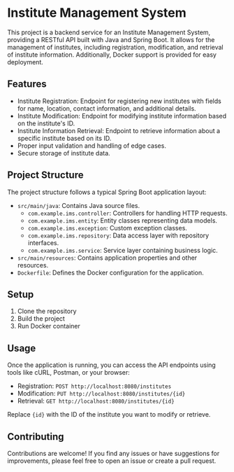 
# Institute Management System

This project is a backend service for an Institute Management System, providing a RESTful API built with Java and Spring Boot. It allows for the management of institutes, including registration, modification, and retrieval of institute information. Additionally, Docker support is provided for easy deployment.

## Features

- Institute Registration: Endpoint for registering new institutes with fields for name, location, contact information, and additional details.
- Institute Modification: Endpoint for modifying institute information based on the institute's ID.
- Institute Information Retrieval: Endpoint to retrieve information about a specific institute based on its ID.
- Proper input validation and handling of edge cases.
- Secure storage of institute data.

## Project Structure

The project structure follows a typical Spring Boot application layout:

- `src/main/java`: Contains Java source files.
  - `com.example.ims.controller`: Controllers for handling HTTP requests.
  - `com.example.ims.entity`: Entity classes representing data models.
  - `com.example.ims.exception`: Custom exception classes.
  - `com.example.ims.repository`: Data access layer with repository interfaces.
  - `com.example.ims.service`: Service layer containing business logic.
- `src/main/resources`: Contains application properties and other resources.
- `Dockerfile`: Defines the Docker configuration for the application.

## Setup

1. Clone the repository
2. Build the project
3. Run Docker container


   
## Usage

Once the application is running, you can access the API endpoints using tools like cURL, Postman, or your browser:

- Registration: `POST http://localhost:8080/institutes`
- Modification: `PUT http://localhost:8080/institutes/{id}`
- Retrieval: `GET http://localhost:8080/institutes/{id}`

Replace `{id}` with the ID of the institute you want to modify or retrieve.

## Contributing

Contributions are welcome! If you find any issues or have suggestions for improvements, please feel free to open an issue or create a pull request.



